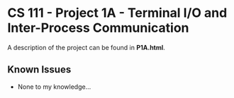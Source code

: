 # CS 111 - Project 1A - Terminal I/O and Inter-Process Communication

A description of the project can be found in **P1A.html**.

## Known Issues

* None to my knowledge...